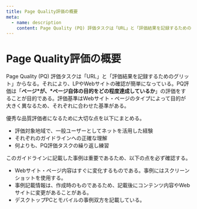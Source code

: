 ```yaml
---
title: Page Quality評価の概要
meta:
  - name: description
    content: Page Quality (PQ) 評価タスクは「URL」と「評価結果を記録するためのグリット」からなる。PQ評価は「ページが、ページ自体の目的をどの程度達成しているか」の評価をすることが目的である。
---
```


# Page Quality評価の概要

Page Quality (PQ) 評価タスクは「URL」と「評価結果を記録するためのグリット」からなる。それにより、LPやWebサイトの確認が簡単になっている。PQ評価は「__ページ*が、*ページ自体の目的をどの程度達成しているか__」の評価をすることが目的である。評価基準はWebサイト・ページのタイプによって目的が大きく異なるため、それぞれに合わせた基準がある。

優秀な品質評価者になるために大切な点を以下にまとめる。

- 評価対象地域で、一般ユーザーとしてネットを活用した経験
- それぞれのガイドラインへの正確な理解
- 何よりも、PQ評価タスクの繰り返し練習

このガイドラインに記載した事例は重要であるため、以下の点を必ず確認する。

- Webサイト・ページ内容はすぐに変化するものである。事例にはスクリーンショットを使用する。
- 事例記載情報は、作成時のものであるため、記載後にコンテンツ内容やWebサイトに変更があることがある。
- デスクトップPCとモバイルの事例双方を記載している。
